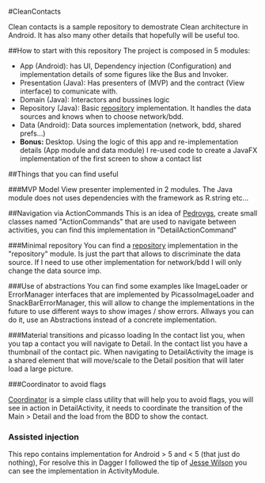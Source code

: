 #CleanContacts

Clean contacts is a sample repository to demostrate Clean architecture in Android. It has also many other details that hopefully will be useful too. 

##How to start with this repository
The project is composed in 5 modules:

* App (Android): has UI, Dependency injection (Configuration) and implementation details of some figures like the Bus and Invoker.
* Presentation (Java): Has presenters of (MVP) and the contract (View interface) to comunicate with.
* Domain (Java): Interactors and bussines logic
* Repository (Java): Basic [repository](http://martinfowler.com/eaaCatalog/repository.html) implementation. It handles the data sources and knows when to choose network/bdd.
* Data (Android): Data sources implementation (network, bdd, shared prefs...)
* **Bonus:** Desktop. Using the logic of this app and re-implementation details (App module and data module) I re-used code to create a JavaFX implementation of the first screen to show a contact list

##Things that you can find useful

###MVP
Model View presenter implemented in 2 modules. The Java module does not uses dependencies with the framework as R.string etc... 

##Navigation via ActionCommands
This is an idea of [Pedrovgs](https://github.com/pedrovgs/EffectiveAndroidUI), create small classes named "ActionCommands" that are used to navigate between activities, you can find this implementation in "DetailActionCommand"

###Minimal repository
You can find a [repository](http://martinfowler.com/eaaCatalog/repository.html) implementation in the "repository" module. Is just  the part that allows to discriminate the data source. If I need to use other implementation for network/bdd I will only change the data source imp.

###Use of abstractions
You can find some examples like ImageLoader or ErrorManager interfaces that are implemented by PicassoImageLoader and SnackBarErrorManager, this will allow to change the implementations in the future to use different ways to show images / show errors. Allways you can do it, use an Abstractions instead of a concrete implementation.

###Material transitions and picasso loading
In the contact list you, when you tap a contact you will navigate to Detail. In the contact list you have a thumbnail of the contact pic. When navigating to DetailActivity the image is a shared element that will move/scale to the Detail position that will later load a large picture.

###Coordinator to avoid flags

[Coordinator](http://panavtec.me/presentando-coodinator-o-como-evitar-flags/) is a simple class utility that will help you to avoid flags, you will see in action in DetailActivity, it needs to coordinate the transition of the Main > Detail and the load from the BDD to show the contact.

### Assisted injection
This repo contains implementation for Android > 5 and < 5 (that just do nothing), For resolve this in Dagger I followed the tip of [Jesse Wilson](https://groups.google.com/forum/#!topic/dagger-discuss/QgnvmZ-dH9c/discussion) you can see the implementation in ActivityModule.